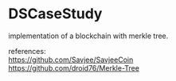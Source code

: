 # DSCaseStudy

implementation of a blockchain with merkle tree.

references: </br>
  https://github.com/Savjee/SavjeeCoin  
  https://github.com/droid76/Merkle-Tree
